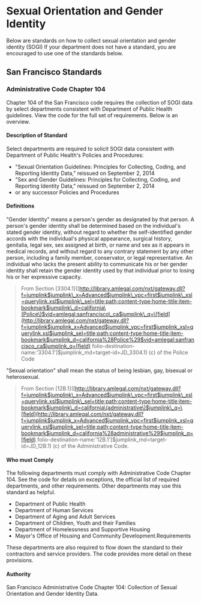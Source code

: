 # Sexual Orientation and Gender Identity

Below are standards on how to collect sexual orientation and gender identity \(SOGI\) If your department does not have a standard, you are encouraged to use one of the standards below.

## San Francisco Standards

### Administrative Code Chapter 104

Chapter 104 of the San Francisco code requires the collection of SOGI data by select departments consistent with Department of Public Health guidelines. View the code for the full set of requirements. Below is an overview.

#### Description of Standard

Select departments are required to solicit SOGI data consistent with Department of Public Health's Policies and Procedures:

* "Sexual Orientation Guidelines: Principles for Collecting, Coding, and Reporting Identity Data," reissued on September 2, 2014
* "Sex and Gender Guidelines: Principles for Collecting, Coding, and Reporting Identity Data," reissued on September 2, 2014
* or any successor Policies and Procedures

#### Definitions

"Gender Identity" means a person's gender as designated by that person. A person's gender identity shall be determined based on the individual's stated gender identity, without regard to whether the self-identified gender accords with the individual's physical appearance, surgical history, genitalia, legal sex, sex assigned at birth, or name and sex as it appears in medical records, and without regard to any contrary statement by any other person, including a family member, conservator, or legal representative. An individual who lacks the present ability to communicate his or her gender identity shall retain the gender identity used by that individual prior to losing his or her expressive capacity.

> From Section \[3304.1\]\([http://library.amlegal.com/nxt/gateway.dll?f=jumplink$jumplink\_x=Advanced$jumplink\_vpc=first$jumplink\_xsl=querylink.xsl$jumplink\_sel=title;path;content-type;home-title;item-bookmark$jumplink\_d=california\(Police\)$vid=amlegal:sanfrancisco\_ca$jumplink\_q=\[field](http://library.amlegal.com/nxt/gateway.dll?f=jumplink$jumplink_x=Advanced$jumplink_vpc=first$jumplink_xsl=querylink.xsl$jumplink_sel=title;path;content-type;home-title;item-bookmark$jumplink_d=california%28Police%29$vid=amlegal:sanfrancisco_ca$jumplink_q=[field) folio-destination-name:'3304.1'\]$jumplink\_md=target-id=JD\_3304.1\) \(c\) of the Police Code

"Sexual orientation" shall mean the status of being lesbian, gay, bisexual or heterosexual.

> From Section \[12B.1\]\([http://library.amlegal.com/nxt/gateway.dll?f=jumplink$jumplink\_x=Advanced$jumplink\_vpc=first$jumplink\_xsl=querylink.xsl$jumplink\_sel=title;path;content-type;home-title;item-bookmark$jumplink\_d=california\(administrative\)$jumplink\_q=\[field](http://library.amlegal.com/nxt/gateway.dll?f=jumplink$jumplink_x=Advanced$jumplink_vpc=first$jumplink_xsl=querylink.xsl$jumplink_sel=title;path;content-type;home-title;item-bookmark$jumplink_d=california%28administrative%29$jumplink_q=[field) folio-destination-name:'12B.1'\]$jumplink\_md=target-id=JD\_12B.1\) \(c\) of the Administrative Code.

#### Who must Comply

The following departments must comply with Administrative Code Chapter 104. See the code for details on exceptions, the official list of required departments, and other requirements. Other departments may use this standard as helpful.

* Department of Public Health
* Department of Human Services
* Department of Aging and Adult Services
* Department of Children, Youth and their Families
* Department of Homelessness and Supportive Housing
* Mayor's Office of Housing and Community Development.Requirements

These departments are also required to flow down the standard to their contractors and service providers. The code provides more detail on these provisions.

#### Authority

San Francisco Administrative Code Chapter 104: Collection of Sexual Orientation and Gender Identity Data.

